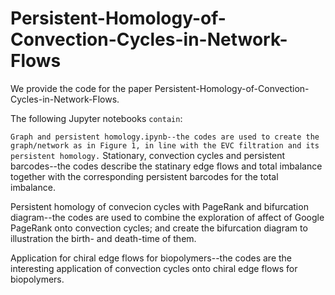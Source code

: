 # Persistent-Homology-of-Convection-Cycles-in-Network-Flows
We provide the code for the paper Persistent-Homology-of-Convection-Cycles-in-Network-Flows. 

The following Jupyter notebooks `contain`:

`Graph and persistent homology.ipynb--the codes are used to create the graph/network as in Figure 1, in line with the EVC filtration and its persistent homology.`
Stationary, convection cycles and persistent barcodes--the codes describe the statinary edge flows and total imbalance together with the corresponding persistent barcodes for the total imbalance.

Persistent homology of convecion cycles with PageRank and bifurcation diagram--the codes are used to combine the exploration of affect of Google PageRank onto convection cycles; and create the bifurcation diagram to  illustration the birth- and death-time of them.

Application for chiral edge flows for biopolymers--the codes are the interesting application of convection cycles onto chiral edge flows for biopolymers.`
`
